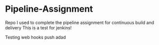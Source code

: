 # Pipeline-Assignment
Repo I used to complete the pipeline assignment for continuous build and delivery
This is a test for jenkins!

Testing web hooks push
adad
